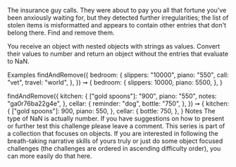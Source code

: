 The insurance guy calls. They were about to pay you all that fortune you've been anxiously waiting for, but they detected further irregularities; the list of stolen items is misformatted and appears to contain other entries that don't belong there. Find and remove them.

You receive an object with nested objects with strings as values. Convert their values to number and return an object without the entries that evaluate to NaN.

Examples
findAndRemove({
    bedroom: {
      slippers: "10000",
      piano: "550",
      call: "vet",
      travel: "world",
    },
  }) ➞ {
    bedroom: {
      slippers: 10000,
      piano: 5500,
    },
  }

 findAndRemove({
    kitchen: {
      ["gold spoons"]: "900",
      piano: "550",
      notes: "ga0r76ba22g4e",
    },
    cellar: {
      reminder: "dog",
      bottle: "750",
    },
  }) ➞ {
    kitchen: {
      ["gold spoons"]: 900,
      piano: 550,
    },
    cellar: {
      bottle: 750,
    },
  }
Notes
The type of NaN is actually number.
If you have suggestions on how to present or further test this challenge please leave a comment.
This series is part of a collection that focuses on objects. If you are interested in following the breath-taking narrative skills of yours truly or just do some object focused challenges (the challenges are ordered in ascending difficulty order), you can more easily do that here.